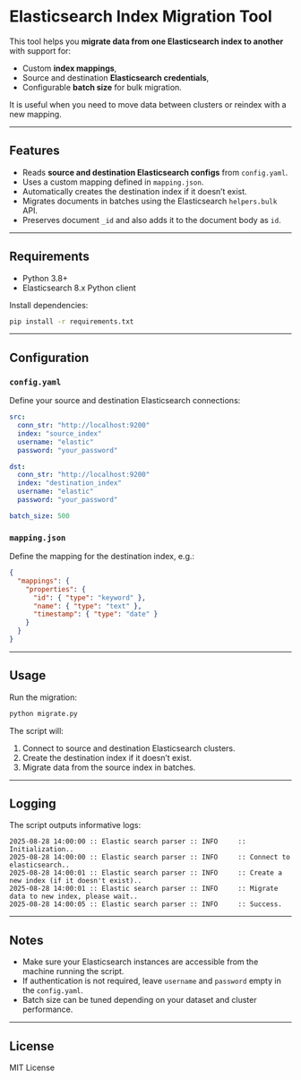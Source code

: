 # Elasticsearch Index Migration Tool

This tool helps you **migrate data from one Elasticsearch index to another** with support for:
- Custom **index mappings**,
- Source and destination **Elasticsearch credentials**,
- Configurable **batch size** for bulk migration.

It is useful when you need to move data between clusters or reindex with a new mapping.

---

## Features
- Reads **source and destination Elasticsearch configs** from `config.yaml`.
- Uses a custom mapping defined in `mapping.json`.
- Automatically creates the destination index if it doesn’t exist.
- Migrates documents in batches using the Elasticsearch `helpers.bulk` API.
- Preserves document `_id` and also adds it to the document body as `id`.

---

## Requirements
- Python 3.8+
- Elasticsearch 8.x Python client

Install dependencies:
```bash
pip install -r requirements.txt
```

---

## Configuration

### `config.yaml`
Define your source and destination Elasticsearch connections:

```yaml
src:
  conn_str: "http://localhost:9200"
  index: "source_index"
  username: "elastic"
  password: "your_password"

dst:
  conn_str: "http://localhost:9200"
  index: "destination_index"
  username: "elastic"
  password: "your_password"

batch_size: 500
```

### `mapping.json`
Define the mapping for the destination index, e.g.:

```json
{
  "mappings": {
    "properties": {
      "id": { "type": "keyword" },
      "name": { "type": "text" },
      "timestamp": { "type": "date" }
    }
  }
}
```

---

## Usage

Run the migration:
```bash
python migrate.py
```

The script will:
1. Connect to source and destination Elasticsearch clusters.
2. Create the destination index if it doesn’t exist.
3. Migrate data from the source index in batches.

---

## Logging

The script outputs informative logs:
```text
2025-08-28 14:00:00 :: Elastic search parser :: INFO     :: Initialization..
2025-08-28 14:00:00 :: Elastic search parser :: INFO     :: Connect to elasticsearch..
2025-08-28 14:00:01 :: Elastic search parser :: INFO     :: Create a new index (if it doesn't exist)..
2025-08-28 14:00:01 :: Elastic search parser :: INFO     :: Migrate data to new index, please wait..
2025-08-28 14:00:05 :: Elastic search parser :: INFO     :: Success.
```

---

## Notes
- Make sure your Elasticsearch instances are accessible from the machine running the script.
- If authentication is not required, leave `username` and `password` empty in the `config.yaml`.
- Batch size can be tuned depending on your dataset and cluster performance.

---

## License
MIT License
